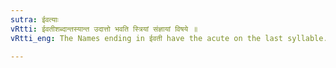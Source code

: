 ```yaml
---
sutra: ईवत्याः
vRtti: ईवतीशब्दान्तस्यान्त उदात्तो भवति स्त्रियां संज्ञायां विषये ॥
vRtti_eng: The Names ending in ईवती have the acute on the last syllable.

---
```


